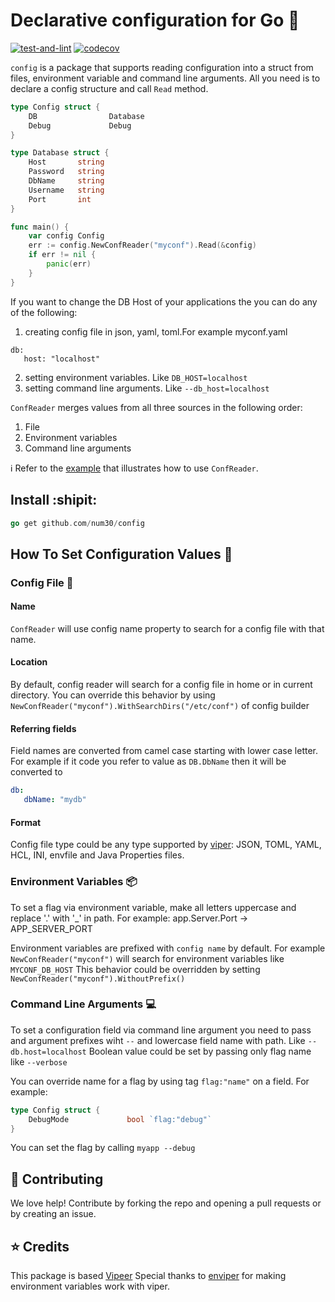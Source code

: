 # Declarative configuration for Go  :rocket:
[![test-and-lint](https://github.com/num30/config/actions/workflows/test-and-lint.yaml/badge.svg)](https://github.com/num30/config/actions/workflows/test-and-lint.yaml)
[![codecov](https://codecov.io/gh/num30/config/branch/main/graph/badge.svg?token=YBOM7T2YUK)](https://codecov.io/gh/num30/config)


`config` is a package that supports reading configuration into a struct from files, environment variable and command line arguments.
All you need is to declare a config structure and call `Read` method.

``` go
type Config struct {	
	DB                Database	
	Debug             Debug
}

type Database struct {
	Host       string
	Password   string
	DbName     string
	Username   string
	Port       int
}

func main() {
    var config Config
    err := config.NewConfReader("myconf").Read(&config)
    if err != nil {
        panic(err)
    }
}
```
If you want to change the DB Host of your applications the you can do any of the following:
1. creating config file in json, yaml, toml.For example myconf.yaml
``` 
db:
   host: "localhost"
```
2. setting environment variables. Like `DB_HOST=localhost`
3. setting command line arguments. Like `--db_host=localhost`

`ConfReader` merges values from all three sources in the following order:
1. File
2. Environment variables
3. Command line arguments

:information_source: Refer to the [example](/examples/main.go) that illustrates how to use `ConfReader`.

## Install :shipit:

``` go
go get github.com/num30/config  
```

## How To Set Configuration Values :construction_worker: 
### Config File  :memo:
#### Name
`ConfReader` will use config name property to search for a config file with that name.

#### Location
By default, config reader will search for a config file in home or in current directory. 
You can override this behavior by using `NewConfReader("myconf").WithSearchDirs("/etc/conf")` of config builder

#### Referring fields
Field names are converted from camel case starting with lower case letter. For example if it code you refer to value as `DB.DbName` then it will be converted to 
``` yaml
db:
   dbName: "mydb"
```

#### Format

Config file type could be any type supported by  [viper](https://github.com/spf13/viper#reading-config-files): JSON, TOML, YAML, HCL, INI, envfile and Java Properties files.

### Environment Variables :package:

To set a flag via environment variable, make all letters uppercase and replace '.' with '_' in path. For example: app.Server.Port -> APP_SERVER_PORT

Environment variables are prefixed with `config name` by default. For example `NewConfReader("myconf")` will search for environment variables like `MYCONF_DB_HOST` 
This behavior could be overridden by setting `NewConfReader("myconf").WithoutPrefix()`

### Command Line Arguments :computer:

To set a configuration field via command line argument you need to pass and argument prefixes wiht `--` and lowercase field name with path. Like `--db.host=localhost`
Boolean value could be set by passing only flag name like `--verbose`

You can override name for a flag by using tag `flag:"name"` on a field. For example:

``` go
type Config struct {		
	DebugMode             bool `flag:"debug"`
}
```
You can set the flag by calling `myapp --debug`


##  :clap: Contributing
We love help! Contribute by forking the repo and opening a pull requests or by creating an issue.

## :star: Credits
This package is based [Vipeer](https://github.com/spf13/viper)
Special thanks to [enviper](https://github.com/iamolegga/enviper) for making environment variables work with viper.
